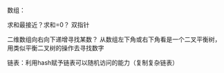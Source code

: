 数组：

求和最接近？求和=0？ 双指针

二维数组向右向下递增寻找某数？ 从数组左下角或右下角看是一个二叉平衡树，用类似平衡二叉树的操作去寻找数字







链表：利用hash赋予链表可以随机访问的能力（复制复杂链表）

